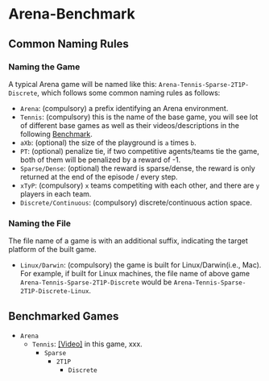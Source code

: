 # Arena-Benchmark



## Common Naming Rules

### Naming the Game

A typical Arena game will be named like this: ```Arena-Tennis-Sparse-2T1P-Discrete```, which follows some common naming rules as follows:

* ```Arena```: (compulsory) a prefix identifying an Arena environment.
* ```Tennis```: (compulsory) this is the name of the base game, you will see lot of different base games as well as their videos/descriptions in the following [Benchmark](#Benchmark).
* ```aXb```: (optional) the size of the playground is ```a``` times ```b```.
* ```PT```: (optional) penalize tie, if two competitive agents/teams tie the game, both of them will be penalized by a reward of -1.
* ```Sparse/Dense```: (optional) the reward is sparse/dense, the reward is only returned at the end of the episode / every step.
* ```xTyP```: (compulsory) ```x``` teams competiting with each other, and there are ```y``` players in each team.
* ```Discrete/Continuous```: (compulsory) discrete/continuous action space.

### Naming the File

The file name of a game is with an additional suffix, indicating the target platform of the built game.
* ```Linux/Darwin```: (compulsory) the game is built for Linux/Darwin(i.e., Mac).
For example, if built for Linux machines, the file name of above game ```Arena-Tennis-Sparse-2T1P-Discrete``` would be ```Arena-Tennis-Sparse-2T1P-Discrete-Linux```.

## Benchmarked Games

- ```Arena```
  - ```Tennis```: [[Video]](xxx) in this game, xxx.
    - ```Sparse```
      - ```2T1P```
        - ```Discrete```
